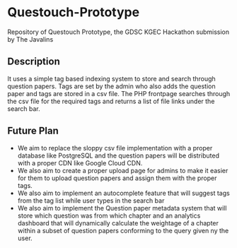 # Questouch-Prototype
Repository of Questouch Prototype, the GDSC KGEC Hackathon submission by The Javalins



## Description
It uses a simple tag based indexing system to store and search through question papers.
Tags are set by the admin who also adds the question paper and tags are stored in a csv file.
The PHP frontpage searches through the csv file for the required tags and returns a list of file links under the search bar.



## Future Plan
* We aim to replace the sloppy csv file implementation with a proper database like PostgreSQL and the question papers will be distributed with a proper CDN like Google Cloud CDN.
* We also aim to create a proper upload page for admins to make it easier for them to upload question papers and assign them with the proper tags.
* We also aim to implement an autocomplete feature that will suggest tags from the tag list while user types in the search bar
* We also aim to implement the Question paper metadata system that will store which question was from which chapter and an analytics dashboard that will dynamically calculate the weightage of a chapter within a subset of question papers conforming to the query given ny the user.